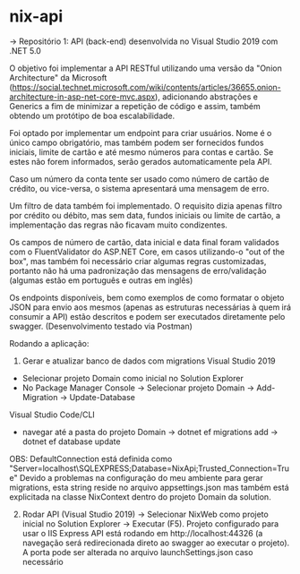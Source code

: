 # nix-api

-> Repositório 1: API (back-end) desenvolvida no Visual Studio 2019 com .NET 5.0

O objetivo foi implementar a API RESTful utilizando uma versão da "Onion Architecture" da Microsoft (https://social.technet.microsoft.com/wiki/contents/articles/36655.onion-architecture-in-asp-net-core-mvc.aspx), adicionando abstrações e Generics a fim de minimizar a repetição de código e assim, também obtendo um protótipo de boa escalabilidade.

Foi optado por implementar um endpoint para criar usuários. Nome é o único campo obrigatório, mas também podem ser fornecidos fundos iniciais, limite de cartão e até mesmo números para contas e cartão. Se estes não forem informados, serão gerados automaticamente pela API. 

Caso um número da conta tente ser usado como número de cartão de crédito, ou vice-versa, o sistema apresentará uma mensagem de erro. 

Um filtro de data também foi implementado. O requisito dizia apenas filtro por crédito ou débito, mas sem data, fundos iniciais ou limite de cartão, a implementação das regras não ficavam muito condizentes.

Os campos de número de cartão, data inicial e data final foram validados com o FluentValidator do ASP.NET Core, em casos utilizando-o "out of the box", mas também foi necessário criar algumas regras customizadas, portanto não há uma padronização das mensagens de erro/validação (algumas estão em português e outras em inglês)

Os endpoints disponíveis, bem como exemplos de como formatar o objeto JSON para envio aos mesmos (apenas as estruturas necessárias à quem irá consumir a API) estão descritos e podem ser executados diretamente pelo swagger.
(Desenvolvimento testado via Postman)

Rodando a aplicação:

1) Gerar e atualizar banco de dados com migrations
Visual Studio 2019
- Selecionar projeto Domain como inicial no Solution Explorer
- No Package Manager Console
-> Selecionar projeto Domain
-> Add-Migration <nome-migration>
-> Update-Database

Visual Studio Code/CLI
- navegar até a pasta do projeto Domain
-> dotnet ef migrations add <nome-migration>
-> dotnet ef database update

OBS: DefaultConnection está definida como "Server=localhost\\SQLEXPRESS;Database=NixApi;Trusted_Connection=True"
Devido a problemas na configuração do meu ambiente para gerar migrations, esta string reside no arquivo appsettings.json mas também está explicitada na classe NixContext dentro do projeto Domain da solution.

2) Rodar API (Visual Studio 2019)
-> Selecionar NixWeb como projeto inicial no Solution Explorer
-> Executar (F5). Projeto configurado para usar o IIS Express
API está rodando em http://localhost:44326 (a navegação será redirecionada direto ao swagger ao executar o projeto). A porta pode ser alterada no arquivo launchSettings.json caso necessário
